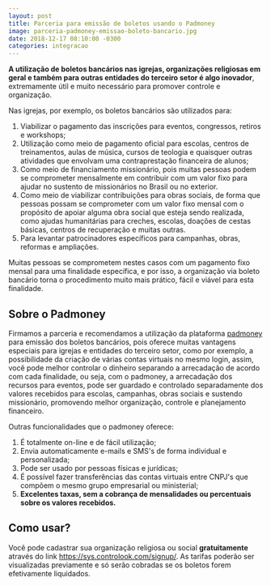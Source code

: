 ```yaml
---
layout: post
title: Parceria para emissão de boletos usando o Padmoney
image: parceria-padmoney-emissao-boleto-bancario.jpg
date: 2018-12-17 08:10:00 -0300
categories: integracao
---
```


**A utilização de boletos bancários nas igrejas, organizações religiosas em geral e também para outras entidades do terceiro setor é algo inovador**, extremamente útil e muito necessário para promover controle e organização.

Nas igrejas, por exemplo, os boletos bancários são utilizados para:

1. Viabilizar o pagamento das inscrições para eventos, congressos, retiros e workshops;
2. Utilização como meio de pagamento oficial para escolas, centros de treinamentos, aulas de música, cursos de teologia e quaisquer outras atividades que envolvam uma contraprestação financeira de alunos;
3. Como meio de financiamento missionário, pois muitas pessoas podem se comprometer mensalmente em contribuir com um valor fixo para ajudar no sustento de missionários no Brasil ou no exterior.
4. Como meio de viabilizar contribuições para obras sociais, de forma que pessoas possam se comprometer com um valor fixo mensal com o propósito de apoiar alguma obra social que esteja sendo realizada, como ajudas humanitárias para creches, escolas, doações de cestas básicas, centros de recuperação e muitas outras.
5. Para levantar patrocinadores específicos para campanhas, obras, reformas e ampliações.

Muitas pessoas se comprometem nestes casos com um pagamento fixo mensal para uma finalidade específica, e por isso, a organização via boleto bancário torna o procedimento muito mais prático, fácil e viável para esta finalidade.

## Sobre o Padmoney

Firmamos a parceria e recomendamos a utilização da plataforma [padmoney](https://padmoney.com) para emissão dos boletos bancários, pois oferece muitas vantagens especiais para igrejas e entidades do terceiro setor, como por exemplo, a possibilidade da criação de várias contas virtuais no mesmo login, assim, você pode melhor controlar o dinheiro separando a arrecadação de acordo com cada finalidade, ou seja, com o padmoney, a arrecadação dos recursos para eventos, pode ser guardado e controlado separadamente dos valores recebidos para escolas, campanhas, obras sociais e sustendo missionário, promovendo melhor organização, controle e planejamento financeiro.

Outras funcionalidades que o padmoney oferece:

1. É totalmente on-line e de fácil utilização;
2. Envia automaticamente e-mails e SMS's de forma individual e personalizada;
3. Pode ser usado por pessoas físicas e jurídicas;
4. É possível fazer transferências das contas virtuais entre CNPJ's que compõem o mesmo grupo empresarial ou ministerial;
5. **Excelentes taxas, sem a cobrança de mensalidades ou percentuais sobre os valores recebidos.**

## Como usar?

Você pode cadastrar sua organização religiosa ou social **gratuitamente** através do link https://sys.controlook.com/signup/. As tarifas poderão ser visualizadas previamente e só serão cobradas se os boletos forem efetivamente liquidados.
